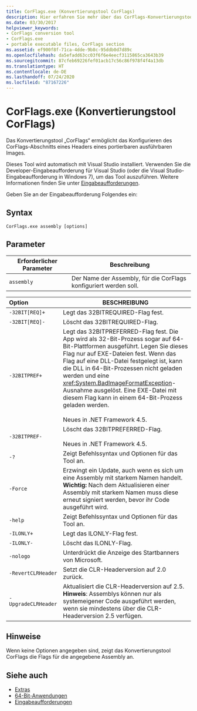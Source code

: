 ```yaml
---
title: CorFlags.exe (Konvertierungstool CorFlags)
description: Hier erfahren Sie mehr über das CorFlags-Konvertierungstool „CorFlags.exe“. Dieses Tool ermöglicht das Konfigurieren des CorFlags-Abschnitts eines portierbaren und ausführbaren Imageheaders.
ms.date: 03/30/2017
helpviewer_keywords:
- CorFlags conversion tool
- CorFlags.exe
- portable executable files, CorFlags section
ms.assetid: ef900f8f-71ca-4dde-9b8c-95ddb0d7d89c
ms.openlocfilehash: da5efadd63cc03f6f6e4eecf3115865ca3643b39
ms.sourcegitcommit: 87cfeb69226fef01acb17c56c86f978f4f4a13db
ms.translationtype: HT
ms.contentlocale: de-DE
ms.lasthandoff: 07/24/2020
ms.locfileid: "87167226"
---
```

# <a name="corflagsexe-corflags-conversion-tool"></a>CorFlags.exe (Konvertierungstool CorFlags)
Das Konvertierungstool „CorFlags“ ermöglicht das Konfigurieren des CorFlags-Abschnitts eines Headers eines portierbaren ausführbaren Images.  
  
 Dieses Tool wird automatisch mit Visual Studio installiert. Verwenden Sie die Developer-Eingabeaufforderung für Visual Studio (oder die Visual Studio-Eingabeaufforderung in Windows 7), um das Tool auszuführen. Weitere Informationen finden Sie unter [Eingabeaufforderungen](developer-command-prompt-for-vs.md).  
  
 Geben Sie an der Eingabeaufforderung Folgendes ein:  
  
## <a name="syntax"></a>Syntax  
  
```console  
CorFlags.exe assembly [options]  
```  
  
## <a name="parameters"></a>Parameter  
  
|Erforderlicher Parameter|Beschreibung|  
|------------------------|-----------------|  
|`assembly`|Der Name der Assembly, für die CorFlags konfiguriert werden soll.|  
  
|Option|BESCHREIBUNG|  
|:------------|-----------------|  
|`-32BIT[REQ]+`|Legt das 32BITREQUIRED-Flag fest.|  
|`-32BIT[REQ]-`|Löscht das 32BITREQUIRED-Flag.|  
|`-32BITPREF+`|Legt das 32BITPREFERRED-Flag fest. Die App wird als 32-Bit-Prozess sogar auf 64-Bit-Plattformen ausgeführt. Legen Sie dieses Flag nur auf EXE-Dateien fest. Wenn das Flag auf eine DLL-Datei festgelegt ist, kann die DLL in 64-Bit-Prozessen nicht geladen werden und eine <xref:System.BadImageFormatException>-Ausnahme ausgelöst. Eine EXE-Datei mit diesem Flag kann in einem 64-Bit-Prozess geladen werden.<br /><br /> Neues in .NET Framework 4.5.|  
|`-32BITPREF-`|Löscht das 32BITPREFERRED-Flag.<br /><br /> Neues in .NET Framework 4.5.|  
|`-?`|Zeigt Befehlssyntax und Optionen für das Tool an.|  
|`-Force`|Erzwingt ein Update, auch wenn es sich um eine Assembly mit starkem Namen handelt. **Wichtig:**  Nach dem Aktualisieren einer Assembly mit starkem Namen muss diese erneut signiert werden, bevor ihr Code ausgeführt wird.|  
|`-help`|Zeigt Befehlssyntax und Optionen für das Tool an.|  
|`-ILONLY+`|Legt das ILONLY-Flag fest.|  
|`-ILONLY-`|Löscht das ILONLY-Flag.|  
|`-nologo`|Unterdrückt die Anzeige des Startbanners von Microsoft.|  
|`-RevertCLRHeader`|Setzt die CLR-Headerversion auf 2.0 zurück.|  
|`-UpgradeCLRHeader`|Aktualisiert die CLR-Headerversion auf 2.5. **Hinweis**:  Assemblys können nur als systemeigener Code ausgeführt werden, wenn sie mindestens über die CLR-Headerversion 2.5 verfügen.|  
  
## <a name="remarks"></a>Hinweise  
 Wenn keine Optionen angegeben sind, zeigt das Konvertierungstool CorFlags die Flags für die angegebene Assembly an.  
  
## <a name="see-also"></a>Siehe auch

- [Extras](index.md)
- [64-Bit-Anwendungen](../64-bit-apps.md)
- [Eingabeaufforderungen](developer-command-prompt-for-vs.md)
